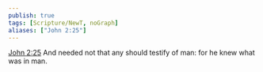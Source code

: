 ```yaml
---
publish: true
tags: [Scripture/NewT, noGraph]
aliases: ["John 2:25"]
---
```

[John 2:25](https://churchofjesuschrist.org/study/scriptures/nt/john/2?lang=eng&id=p25#p25) And needed not that any should testify of man: for he knew what was in man.




